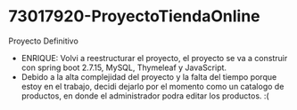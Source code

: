 # 73017920-ProyectoTiendaOnline
Proyecto Definitivo

- ENRIQUE: Volvi a reestructurar el proyecto, el proyecto se va a construir con spring boot 2.7.15, MySQL, Thymeleaf y JavaScript.
- Debido a la alta complejidad del proyecto y la falta del tiempo porque estoy en el trabajo, decidi dejarlo por el momento como un catalogo de productos, en donde el administrador podra editar los productos. :(
